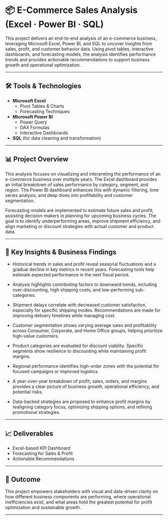 # 📦 E-Commerce Sales Analysis (Excel · Power BI · SQL)

This project delivers an end-to-end analysis of an e-commerce business, leveraging Microsoft Excel, Power BI, and SQL to uncover insights from sales, profit, and customer behavior data. Using pivot tables, interactive dashboards, and forecasting models, the analysis identifies performance trends and provides actionable recommendations to support business growth and operational optimization.

---

## 🛠️ Tools & Technologies

- **Microsoft Excel**
  - Pivot Tables & Charts
  - Forecasting Techniques
- **Microsoft Power BI**
  - Power Query
  - DAX Formulas
  - Interactive Dashboards
- **SQL** (for data cleaning and transformation)

---

## 📊 Project Overview

This analysis focuses on visualizing and interpreting the performance of an e-commerce business over multiple years. The Excel dashboard provides an initial breakdown of sales performance by category, segment, and region. The Power BI dashboard enhances this with dynamic filtering, time series analysis, and deep dives into profitability and customer segmentation.

Forecasting models are implemented to estimate future sales and profit, assisting decision-makers in planning for upcoming business cycles. The goal is to identify underperforming areas, improve shipment efficiency, and align marketing or discount strategies with actual customer and product data.

---

## 📌 Key Insights & Business Findings

- Historical trends in sales and profit reveal seasonal fluctuations and a gradual decline in key metrics in recent years. Forecasting tools help estimate expected performance in the next fiscal period.
  
- Analysis highlights contributing factors to downward trends, including over-discounting, high shipping costs, and low-performing sub-categories.

- Shipment delays correlate with decreased customer satisfaction, especially for specific shipping modes. Recommendations are made for improving delivery timelines while managing cost.

- Customer segmentation shows varying average sales and profitability across Consumer, Corporate, and Home Office groups, helping prioritize high-value customers.

- Product categories are evaluated for discount viability. Specific segments show resilience to discounting while maintaining profit margins.

- Regional performance identifies high-order zones with the potential for focused campaigns or improved logistics.

- A year-over-year breakdown of profit, sales, orders, and margins provides a clear picture of business growth, operational efficiency, and potential risks.

- Data-backed strategies are proposed to enhance profit margins by realigning category focus, optimizing shipping options, and refining promotional strategies.

---

## 📈 Deliverables

- Excel-based KPI Dashboard   
- Forecasting for Sales & Profit  
- Actionable Recommendations

---

## 📎 Outcome

This project empowers stakeholders with visual and data-driven clarity on how different business components are performing, where operational inefficiencies exist, and what areas hold the greatest potential for profit optimization and sustainable growth.

---

